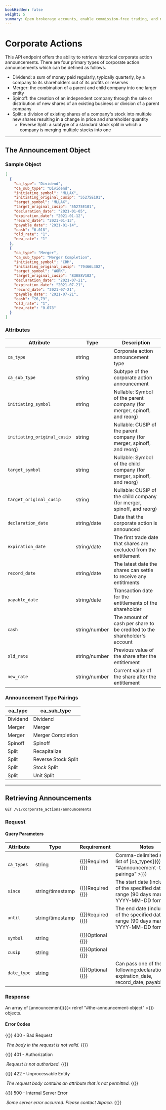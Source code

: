 ```yaml
---
bookHidden: false
weight: 5
summary: Open brokerage accounts, enable commission-free trading, and manage the ongoing user experience with Alpaca Broker API
---
```


# Corporate Actions

This API endpoint offers the ability to retrieve historical corporate action announcements. There are four primary types of corporate action announcements which can be defined as follows.

- Dividend: a sum of money paid regularly, typically quarterly, by a company to its shareholders out of its profits or reserves
- Merger: the combination of a parent and child company into one larger entity
- Spinoff: the creation of an independent company through the sale or distribution of new shares of an existing business or division of a parent company
- Split: a division of existing shares of a company's stock into multiple new shares resulting in a change in price and shareholder quantity
  - Reverse Split: a subtype of a standard stock split in which a company is merging multiple stocks into one

---
## **The Announcement Object**

### Sample Object

``` json
[
  {
    "ca_type": "Dividend",
    "ca_sub_type": "Dividend",
    "initiating_symbol": "MLLAX",
    "initiating_original_cusip": "55275E101",
    "target_symbol": "MLLAX",
    "target_original_cusip": "55275E101",
    "declaration_date": "2021-01-05",
    "expiration_date": "2021-01-12",
    "record_date": "2021-01-13",
    "payable_date": "2021-01-14",
    "cash": "0.018",
    "old_rate": "1",
    "new_rate": "1"
  },
  {
    "ca_type": "Merger",
    "ca_sub_type": "Merger Completion",
    "initiating_symbol": "CRM",
    "initiating_original_cusip": "79466L302",
    "target_symbol": "WORK",
    "target_original_cusip": "83088V102",
    "declaration_date": "2021-07-21",
    "expiration_date": "2021-07-21",
    "record_date": "2021-07-21",
    "payable_date": "2021-07-21",
    "cash": "26,79",
    "old_rate": "1",
    "new_rate": "0.078"
  }
]
```

### Attributes

| Attribute                            | Type          | Description                                                                       |
| ------------------------------------ | ------------- | --------------------------------------------------------------------------------- |
| `ca_type` | string        | Corporate action announcement type                                                |
| `ca_sub_type`                        | string        | Subtype of the corporate action announcement                                      |
| `initiating_symbol`                  | string        | Nullable: Symbol of the parent company (for merger, spinoff, and reorg)           |
| `initiating_original_cusip`          | string        | Nullable: CUSIP of the parent company (for merger, spinoff, and reorg)            |
| `target_symbol`                      | string        | Nullable: Symbol of the child company (for merger, spinoff, and reorg)            |
| `target_original_cusip`              | string        | Nullable: CUSIP of the child company (for merger, spinoff, and reorg)             |
| `declaration_date`                   | string/date   | Date that the corporate action is announced                                       |
| `expiration_date`                    | string/date   | The first trade date that shares are excluded from the entitlement                |
| `record_date`                        | string/date   | The latest date the shares can settle to receive any entitlments                  |
| `payable_date`                       | string/date   | Transaction date for the entitlements of the shareholder                          |
| `cash`                               | string/number | The amount of cash per share to be credited to the shareholder's account          |
| `old_rate`                           | string/number | Previous value of the share after the entitlement                                 |
| `new_rate`                           | string/number | Current value of the share after the entitlement                                  |


###  Announcement Type Pairings

| ca_type          | ca_sub_type          |
| ---------------- | -------------------- |
| Dividend         | Dividend             |
| Merger           | Merger               |
| Merger           | Merger Completion    |
| Spinoff          | Spinoff              |
| Split            | Recapitalize         |
| Split            | Reverse Stock Split  |
| Split            | Stock Split          |
| Split            | Unit Split           |

---

## **Retrieving Announcements**

`GET /v1/corporate_actions/announcements`

### Request

#### Query Parameters

| Attribute  | Type             | Requirement                         | Notes                                                                                      |
| ---------- | ---------------- | ----------------------------------- | ------------------------------------------------------------------------------------------ |
| `ca_types` | string           | {{<hint info>}}Required {{</hint>}} | Comma-delimited string list of [ca_types]({{< relref "#announcement-type-pairings" >}})    |
| `since`    | string/timestamp | {{<hint info>}}Required {{</hint>}} | The start date (inclusive) of the specified date range (90 days max) in YYYY-MM-DD format  |
| `until`    | string/timestamp | {{<hint info>}}Required {{</hint>}} | The end date (inclusive) of the specified date range (90 days max) in YYYY-MM-DD format    |
| `symbol`   | string           | {{<hint info>}}Optional {{</hint>}} |                                                                                            |
| `cusip`    | string           | {{<hint info>}}Optional {{</hint>}} |                                                                                            |
| `date_type`| string           | {{<hint info>}}Optional {{</hint>}} | Can pass one of the following:declaration_date, expiration_date, record_date, payable_date |

### Response

An array of [announcement]({{< relref "#the-announcement-object" >}}) objects.

#### Error Codes

{{<hint warning>}}
400 - Bad Request

​ _The body in the request is not valid._
{{</hint>}}

{{<hint warning>}}
401 - Authorization

​ _Request is not authorized._
{{</hint>}}

{{<hint warning>}}
422 - Unprocessable Entity

​ _The request body contains an attribute that is not permitted._
{{</hint>}}

{{<hint warning>}}
500 - Internal Server Error

​ _Some server error occurred. Please contact Alpaca._
{{</hint>}}
